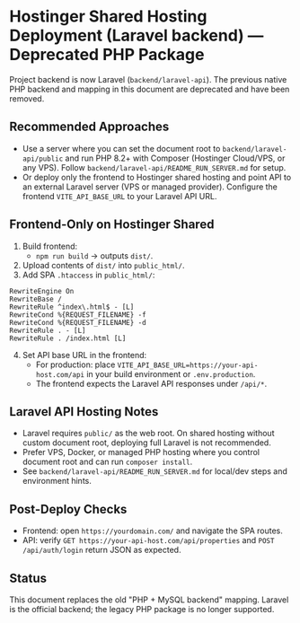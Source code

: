 # Hostinger Shared Hosting Deployment (Laravel backend) — Deprecated PHP Package

Project backend is now Laravel (`backend/laravel-api`). The previous native PHP backend and mapping in this document are deprecated and have been removed.

## Recommended Approaches

- Use a server where you can set the document root to `backend/laravel-api/public` and run PHP 8.2+ with Composer (Hostinger Cloud/VPS, or any VPS). Follow `backend/laravel-api/README_RUN_SERVER.md` for setup.
- Or deploy only the frontend to Hostinger shared hosting and point API to an external Laravel server (VPS or managed provider). Configure the frontend `VITE_API_BASE_URL` to your Laravel API URL.

## Frontend-Only on Hostinger Shared

1) Build frontend:
   - `npm run build` → outputs `dist/`.
2) Upload contents of `dist/` into `public_html/`.
3) Add SPA `.htaccess` in `public_html/`:
```
RewriteEngine On
RewriteBase /
RewriteRule ^index\.html$ - [L]
RewriteCond %{REQUEST_FILENAME} -f
RewriteCond %{REQUEST_FILENAME} -d
RewriteRule . - [L]
RewriteRule . /index.html [L]
```
4) Set API base URL in the frontend:
   - For production: place `VITE_API_BASE_URL=https://your-api-host.com/api` in your build environment or `.env.production`.
   - The frontend expects the Laravel API responses under `/api/*`.

## Laravel API Hosting Notes

- Laravel requires `public/` as the web root. On shared hosting without custom document root, deploying full Laravel is not recommended.
- Prefer VPS, Docker, or managed PHP hosting where you control document root and can run `composer install`.
- See `backend/laravel-api/README_RUN_SERVER.md` for local/dev steps and environment hints.

## Post-Deploy Checks

- Frontend: open `https://yourdomain.com/` and navigate the SPA routes.
- API: verify `GET https://your-api-host.com/api/properties` and `POST /api/auth/login` return JSON as expected.

## Status

This document replaces the old "PHP + MySQL backend" mapping. Laravel is the official backend; the legacy PHP package is no longer supported.